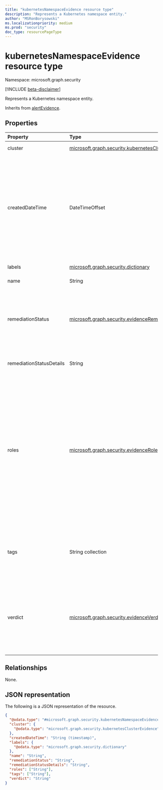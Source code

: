 ```yaml
---
title: "kubernetesNamespaceEvidence resource type"
description: "Represents a Kubernetes namespace entity."
author: "MSRonBorysowski"
ms.localizationpriority: medium
ms.prod: "security"
doc_type: resourcePageType
---
```


# kubernetesNamespaceEvidence resource type

Namespace: microsoft.graph.security

[!INCLUDE [beta-disclaimer](../../includes/beta-disclaimer.md)]

Represents a Kubernetes namespace entity.

Inherits from [alertEvidence](../resources/security-alertevidence.md).

## Properties

|Property|Type|Description|
|:---|:---|:---|
|cluster|[microsoft.graph.security.kubernetesClusterEvidence](./security-kubernetesclusterevidence.md)|The namespace cluster.|
|createdDateTime|DateTimeOffset|The date and time when the evidence was created and added to the alert. The Timestamp type represents date and time information using ISO 8601 format and is always in UTC time. For example, midnight UTC on Jan 1, 2014 is `2014-01-01T00:00:00Z`. Inherited from [alertEvidence](../resources/security-alertevidence.md). |
|labels|[microsoft.graph.security.dictionary](./security-dictionary.md)|The labels for the Kubernetes pod.|
|name|String|The namespace name.|
|remediationStatus|[microsoft.graph.security.evidenceRemediationStatus](../resources/security-alertevidence.md#evidenceremediationstatus-values)|Status of the remediation action taken. The possible values are: `none`, `remediated`, `prevented`, `blocked`, `notFound`, `unknownFutureValue`. Inherited from [alertEvidence](../resources/security-alertevidence.md).|
|remediationStatusDetails|String|Details about the remediation status. Inherited from [alertEvidence](../resources/security-alertevidence.md).|
|roles|[microsoft.graph.security.evidenceRole](../resources/security-alertevidence.md#evidencerole-values) collection|One or more roles that an evidence entity represents in an alert. For example, an IP address that is associated with an attacker has the evidence role `Attacker`. Possible values are: `unknown`, `contextual`, `scanned`, `source`, `destination`, `created`, `added`, `compromised`, `edited`, `attacked`, `attacker`, `commandAndControl`, `loaded`, `suspicious`, `policyViolator`, `unknownFutureValue`. Inherited from [alertEvidence](../resources/security-alertevidence.md).|
|tags|String collection|Array of custom tags associated with an evidence instance. For example, to denote a group of devices or high value assets. Inherited from [alertEvidence](../resources/security-alertevidence.md).|
|verdict|[microsoft.graph.security.evidenceVerdict](../resources/security-alertevidence.md#evidenceverdict-values)|The decision reached by automated investigation. The possible values are: `unknown`, `suspicious`, `malicious`, `noThreatsFound`, `unknownFutureValue`. Inherited from [alertEvidence](../resources/security-alertevidence.md).|

## Relationships

None.

## JSON representation

The following is a JSON representation of the resource.
<!-- {
  "blockType": "resource",
  "@odata.type": "microsoft.graph.security.kubernetesNamespaceEvidence"
}
-->
``` json
{
  "@odata.type": "#microsoft.graph.security.kubernetesNamespaceEvidence",
  "cluster": {
    "@odata.type": "microsoft.graph.security.kubernetesClusterEvidence"
  },
  "createdDateTime": "String (timestamp)",
  "labels": {
    "@odata.type": "microsoft.graph.security.dictionary"
  },
  "name": "String",
  "remediationStatus": "String",
  "remediationStatusDetails": "String",
  "roles": ["String"],
  "tags": ["String"],
  "verdict": "String"
}
```
